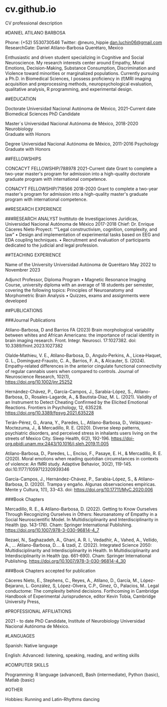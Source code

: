 # cv.github.io
CV professional description

#DANIEL ATILANO BARBOSA

Phone: (+52) 5530730546
Twitter: @neuro_hippie
dan.luchin06@gmail.com	ResearchGate: Daniel Atilano-Barbosa
Querétaro, Mexico

Enthusiastic and driven student specializing in Cognitive and Social Neuroscience. My research interests center around Empathy, Moral Emotions, Decision-Making, Substance Consumption, Discrimination and Violence toward minorities or marginalized populations. Currently pursuing a Ph.D. in Biomedical Sciences, I possess proficiency in (f)MRI imaging acquisition and preprocessing methods, neuropsychological evaluation, qualitative analysis, R programming, and experimental design.

##EDUCATION

Doctorate 	Universidad Nacional Autónoma de México,               2021-Current date 
Biomedical Sciences
PhD Candidate

Master´s 	Universidad Nacional Autónoma de México,               2018-2020 
	Neurobiology	 
Graduate with Honors

Degree 	Universidad Nacional Autónoma de México,               2011-2016
Psychology	
Graduate with Honors


##FELLOWSHIPS

CONCACYT FELLOWSHIP/788978	2021-Current date
Grant to complete a two-year master's program for admission into a high-quality doctorate graduate program with international competence.

CONACYT FELLOWSHIP/718566	2018-2020
Grant to complete a two-year master's program for admission into a high-quality master's graduate program with international competence.


##RESEARCH EXPERIENCE


###RESEARCH ANALYST
Insttituto de Investigaciones Juridicas, 
Universidad Nacional Autónoma de México	2017-2018
Chief: Dr. Enrique Cáceres Nieto
Proyect: “"Legal constructivism, cognition, complexity, and law”
•	Design and implementation of experimental tasks based on EEG and EDA coupling techniques.
•	Recruitment and evaluation of participants dedicated to the judicial and legal profession. 


##TEACHING EXPERIENCE

Name of the University Universidad Autónoma de Querétaro 	May 2022 to Novembrer 2023

Adjunct Professor, Diploma Program
•	Magnetic Resonance Imaging Course, university diploma with an average of 18 students per semester, covering the following topics: Principles of Neuroanatomy and Morphometric Brain Analysis
•	Quizzes, exams and assignments were developed

	
##PUBLICATIONS

###Journal Publications

Atilano-Barbosa, D and Barrios FA (2023) Brain morphological variability between whites and African Americans: the importance of racial identity in brain imaging research. Front. Integr. Neurosci. 17:1027382. doi: 10.3389/fnint.2023.1027382

Olalde‐Mathieu, V. E., Atilano‐Barbosa, D., Angulo‐Perkins, A., Licea‐Haquet, G. L., Dominguez‐Frausto, C. A., Barrios, F. A., & Alcauter, S. (2024). Empathy‐related differences in the anterior cingulate functional connectivity of regular cannabis users when compared to controls. Journal of Neuroscience Research, 102(1),  
https://doi.org/10.1002/jnr.25252


Hernández-Chávez, P., García-Campos, J., Sarabia-López, S., Atilano-Barbosa, D., Rosales-Lagarde, A., & Bautista-Díaz, M. L. (2021). Validity of an Instrument to Detect Cheating Confirmed by the Elicited Emotional Reactions. Frontiers in Psychology, 12, 635228. https://doi.org/10.3389/fpsyg.2021.635228

Terán-Pérez, G., Arana, Y., Paredes, L., Atilano-Barbosa, D., Velázquez-Moctezuma, J., & Mercadillo, R. E. (2020). Diverse sleep patterns, psychiatric disorders, and perceived stress in inhalants users living on the streets of Mexico City. Sleep Health, 6(2), 192-196. https://doi-org.pbidi.unam.mx:2443/10.1016/j.sleh.2019.11.005

Atilano-Barbosa, D., Paredes, L., Enciso, F., Pasaye, E. H., & Mercadillo, R. E. (2020). Moral emotions when reading quotidian circumstances in contexts of violence: An fMRI study. Adaptive Behavior, 30(2), 119-145. doi:10.1177/1059712320939346

García-Campos, J., Hernández-Chávez, P., Sarabia-López, S., & Atilano-Barbosa, D. (2020). Trampa y engaño. Algunas observaciones empíricas. Mente y Cultura, 1(1), 33-43. doi: https://doi.org/10.17711/MyC.2020.006


###Book Chapters

Mercadillo, R. E., & Atilano-Barbosa, D. (2022). Getting to Know Ourselves Through Recognizing Ourselves in Others: Neuroanatomy of Empathy in a Social Neuroscientific Model. In Multidisciplinarity and Interdisciplinarity in Health (pp. 143-176). Cham: Springer International Publishing. https://doi.org/10.1007/978-3-030-96814-4_7

Rezaei, N., Saghazadeh, A., Ghani, A. R. I., Vedadhir, A., Vahed, A., Vellido, A., … Atilano-Barbosa, D.... & Izadi, Z. (2022). Integrated Science 2050: Multidisciplinarity and Interdisciplinarity in Health. In Multidisciplinarity and Interdisciplinarity in Health (pp. 661-690). Cham: Springer International Publishing. https://doi.org/10.1007/978-3-030-96814-4_30

###Book Chapters accepted for publication

Cáceres Nieto, E., Stephens, C., Reyes, A., Atilano, D., García, M., López-Bejarano, L. González, S, López-Olvera, C.P., Ginez, O., Palacios, M.. Legal conductome: The complexity behind decisions. Forthcoming in Cambridge Handbook of Experimental Jurisprudence, editor Kevin Tobia, Cambridge University Press, 


#PROFESSIONAL AFFILIATIONS

2021 - to date
PhD Candidate, Institute of Neurobiology Universidad Nacional Autónoma de México.


#LANGUAGES

Spanish: Native language

English: Advanced: listening, speaking, reading, and writing skills

#COMPUTER SKILLS

Programming: R language (advanced), Bash (intermediate), Python (basic), Matlab (basic)


#OTHER

Hobbies:
Running and Latin-Rhythms dancing

 


